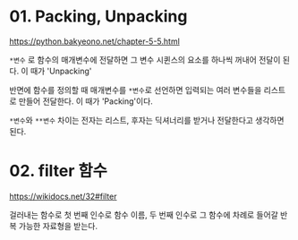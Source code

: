 # 01. Packing, Unpacking

https://python.bakyeono.net/chapter-5-5.html

`*변수` 로 함수의 매개변수에 전달하면 그 변수 시퀸스의 요소를 하나씩 꺼내어 전달이 된다. 이 때가 'Unpacking'

반면에 함수를 정의할 때 매개변수를 `*변수`로 선언하면 입력되는 여러 변수들을 리스트로 만들어 전달한다. 이 때가 'Packing'이다.

`*변수`와 `**변수` 차이는 전자는 리스트, 후자는 딕셔너리를 받거나 전달한다고 생각하면 된다.



# 02. filter 함수

https://wikidocs.net/32#filter

걸러내는 함수로 첫 번째 인수로 함수 이름, 두 번째 인수로 그 함수에 차례로 들어갈 반복 가능한 자료형을 받는다.

